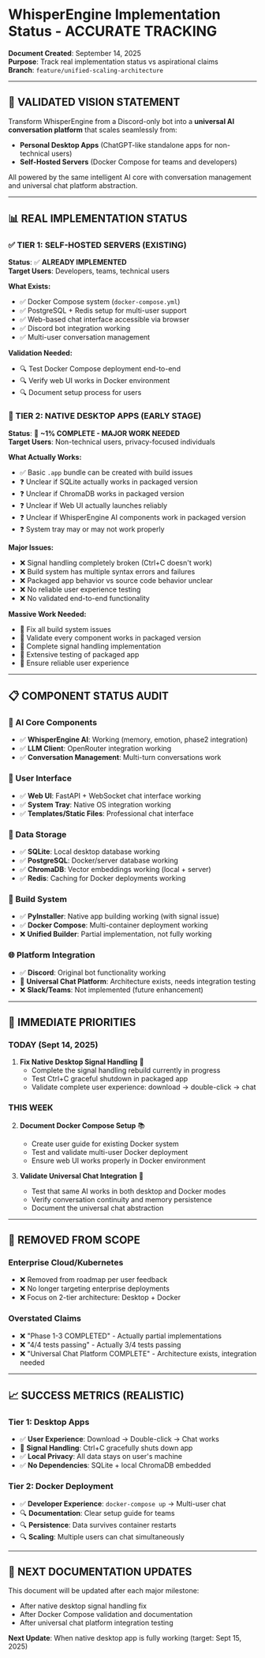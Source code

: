 # WhisperEngine Implementation Status - ACCURATE TRACKING

**Document Created**: September 14, 2025  
**Purpose**: Track real implementation status vs aspirational claims  
**Branch**: `feature/unified-scaling-architecture`

---

## 🎯 **VALIDATED VISION STATEMENT**

Transform WhisperEngine from a Discord-only bot into a **universal AI conversation platform** that scales seamlessly from:
- **Personal Desktop Apps** (ChatGPT-like standalone apps for non-technical users)
- **Self-Hosted Servers** (Docker Compose for teams and developers)

All powered by the same intelligent AI core with conversation management and universal chat platform abstraction.

---

## 📊 **REAL IMPLEMENTATION STATUS** 

### **✅ TIER 1: SELF-HOSTED SERVERS** (EXISTING)
**Status**: ✅ **ALREADY IMPLEMENTED**  
**Target Users**: Developers, teams, technical users

**What Exists:**
- ✅ Docker Compose system (`docker-compose.yml`)
- ✅ PostgreSQL + Redis setup for multi-user support
- ✅ Web-based chat interface accessible via browser
- ✅ Discord bot integration working
- ✅ Multi-user conversation management

**Validation Needed:**
- 🔍 Test Docker Compose deployment end-to-end
- 🔍 Verify web UI works in Docker environment
- 🔍 Document setup process for users

### **🔧 TIER 2: NATIVE DESKTOP APPS** (EARLY STAGE)
**Status**: 🔧 **~1% COMPLETE - MAJOR WORK NEEDED**  
**Target Users**: Non-technical users, privacy-focused individuals

**What Actually Works:**
- ✅ Basic `.app` bundle can be created with build issues
- ❓ Unclear if SQLite actually works in packaged version
- ❓ Unclear if ChromaDB works in packaged version  
- ❓ Unclear if Web UI actually launches reliably
- ❓ Unclear if WhisperEngine AI components work in packaged version
- ❓ System tray may or may not work properly

**Major Issues:**
- ❌ Signal handling completely broken (Ctrl+C doesn't work)
- ❌ Build system has multiple syntax errors and failures
- ❌ Packaged app behavior vs source code behavior unclear
- ❌ No reliable user experience testing
- ❌ No validated end-to-end functionality

**Massive Work Needed:**
- 🔧 Fix all build system issues
- 🔧 Validate every component works in packaged version
- 🔧 Complete signal handling implementation 
- 🔧 Extensive testing of packaged app
- 🔧 Ensure reliable user experience

---

## 📋 **COMPONENT STATUS AUDIT**

### **🧠 AI Core Components**
- ✅ **WhisperEngine AI**: Working (memory, emotion, phase2 integration)
- ✅ **LLM Client**: OpenRouter integration working
- ✅ **Conversation Management**: Multi-turn conversations work

### **🎨 User Interface**
- ✅ **Web UI**: FastAPI + WebSocket chat interface working
- ✅ **System Tray**: Native OS integration working
- ✅ **Templates/Static Files**: Professional chat interface

### **💾 Data Storage**
- ✅ **SQLite**: Local desktop database working
- ✅ **PostgreSQL**: Docker/server database working
- ✅ **ChromaDB**: Vector embeddings working (local + server)
- ✅ **Redis**: Caching for Docker deployments working

### **🔧 Build System**
- ✅ **PyInstaller**: Native app building working (with signal issue)
- ✅ **Docker Compose**: Multi-container deployment working
- ❌ **Unified Builder**: Partial implementation, not fully working

### **🌐 Platform Integration**
- ✅ **Discord**: Original bot functionality working
- 🔧 **Universal Chat Platform**: Architecture exists, needs integration testing
- ❌ **Slack/Teams**: Not implemented (future enhancement)

---

## 🎯 **IMMEDIATE PRIORITIES**

### **TODAY (Sept 14, 2025)**
1. **Fix Native Desktop Signal Handling** 🔧
   - Complete the signal handling rebuild currently in progress
   - Test Ctrl+C graceful shutdown in packaged app
   - Validate complete user experience: download → double-click → chat

### **THIS WEEK**
2. **Document Docker Compose Setup** 📚
   - Create user guide for existing Docker system
   - Test and validate multi-user Docker deployment
   - Ensure web UI works properly in Docker environment

3. **Validate Universal Chat Integration** 🧪
   - Test that same AI works in both desktop and Docker modes
   - Verify conversation continuity and memory persistence
   - Document the universal chat abstraction

---

## 🚫 **REMOVED FROM SCOPE**

### **Enterprise Cloud/Kubernetes**
- ❌ Removed from roadmap per user feedback
- ❌ No longer targeting enterprise deployments
- ❌ Focus on 2-tier architecture: Desktop + Docker

### **Overstated Claims**
- ❌ "Phase 1-3 COMPLETED" - Actually partial implementations
- ❌ "4/4 tests passing" - Actually 3/4 tests passing  
- ❌ "Universal Chat Platform COMPLETE" - Architecture exists, integration needed

---

## 📈 **SUCCESS METRICS (REALISTIC)**

### **Tier 1: Desktop Apps**
- ✅ **User Experience**: Download → Double-click → Chat works
- 🔧 **Signal Handling**: Ctrl+C gracefully shuts down app
- ✅ **Local Privacy**: All data stays on user's machine
- ✅ **No Dependencies**: SQLite + local ChromaDB embedded

### **Tier 2: Docker Deployment**  
- ✅ **Developer Experience**: `docker-compose up` → Multi-user chat
- 🔍 **Documentation**: Clear setup guide for teams
- 🔍 **Persistence**: Data survives container restarts
- 🔍 **Scaling**: Multiple users can chat simultaneously

---

## 📝 **NEXT DOCUMENTATION UPDATES**

This document will be updated after each major milestone:
- After native desktop signal handling fix
- After Docker Compose validation and documentation
- After universal chat platform integration testing

**Next Update**: When native desktop app is fully working (target: Sept 15, 2025)